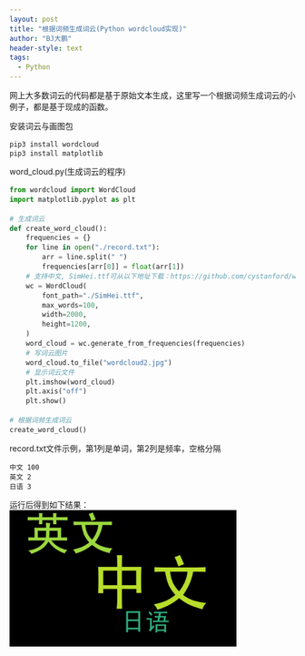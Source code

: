 ```yaml
---
layout: post
title: "根据词频生成词云(Python wordcloud实现)"
author: "BJ大鹏"
header-style: text
tags:
  - Python
---
```


网上大多数词云的代码都是基于原始文本生成，这里写一个根据词频生成词云的小例子，都是基于现成的函数。

安装词云与画图包
```shell
pip3 install wordcloud
pip3 install matplotlib
```
word_cloud.py(生成词云的程序)
```python
from wordcloud import WordCloud
import matplotlib.pyplot as plt

# 生成词云
def create_word_cloud():
    frequencies = {}
    for line in open("./record.txt"):
        arr = line.split(" ")
        frequencies[arr[0]] = float(arr[1])
    # 支持中文, SimHei.ttf可从以下地址下载：https://github.com/cystanford/word_cloud
    wc = WordCloud(
        font_path="./SimHei.ttf",
        max_words=100,
        width=2000,
        height=1200,
    )
    word_cloud = wc.generate_from_frequencies(frequencies)
    # 写词云图片
    word_cloud.to_file("wordcloud2.jpg")
    # 显示词云文件
    plt.imshow(word_cloud)
    plt.axis("off")
    plt.show()

# 根据词频生成词云
create_word_cloud()
```
record.txt文件示例，第1列是单词，第2列是频率，空格分隔
```
中文 100
英文 2
日语 3
```
运行后得到如下结果：
<img src="/img/wordcloud.jpg" height="240px" width="400px">
